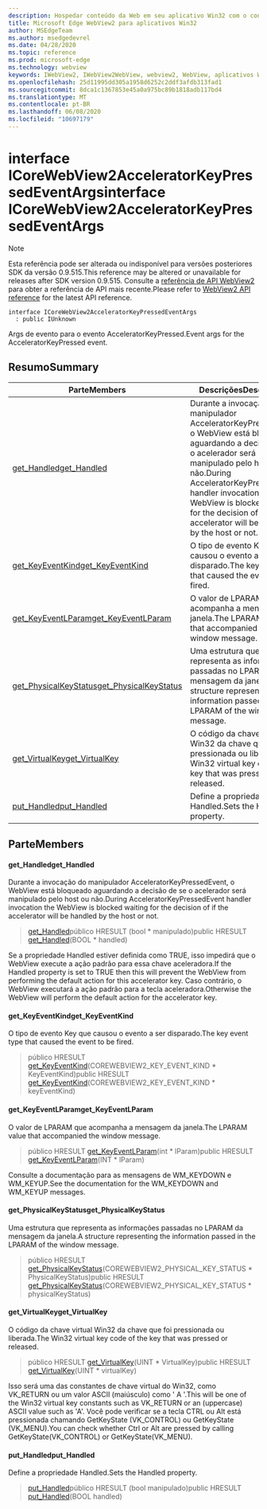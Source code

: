 ```yaml
---
description: Hospedar conteúdo da Web em seu aplicativo Win32 com o controle WebView2 do Microsoft Edge
title: Microsoft Edge WebView2 para aplicativos Win32
author: MSEdgeTeam
ms.author: msedgedevrel
ms.date: 04/28/2020
ms.topic: reference
ms.prod: microsoft-edge
ms.technology: webview
keywords: IWebView2, IWebView2WebView, webview2, WebView, aplicativos Win32, Win32, Edge, ICoreWebView2, ICoreWebView2Controller, controle do navegador, HTML Edge
ms.openlocfilehash: 25d11995dd305a1958d6252c2ddf3afdb313fad1
ms.sourcegitcommit: 8dca1c1367853e45a0a975bc89b1818adb117bd4
ms.translationtype: MT
ms.contentlocale: pt-BR
ms.lasthandoff: 06/08/2020
ms.locfileid: "10697179"
---
```

# <span data-ttu-id="de999-104">interface ICoreWebView2AcceleratorKeyPressedEventArgs</span><span class="sxs-lookup"><span data-stu-id="de999-104">interface ICoreWebView2AcceleratorKeyPressedEventArgs</span></span> 

> [!NOTE]
> <span data-ttu-id="de999-105">Esta referência pode ser alterada ou indisponível para versões posteriores SDK da versão 0.9.515.</span><span class="sxs-lookup"><span data-stu-id="de999-105">This reference may be altered or unavailable for releases after SDK version 0.9.515.</span></span> <span data-ttu-id="de999-106">Consulte a [referência de API WebView2](../../../webview2-api-reference.md) para obter a referência de API mais recente.</span><span class="sxs-lookup"><span data-stu-id="de999-106">Please refer to [WebView2 API reference](../../../webview2-api-reference.md) for the latest API reference.</span></span>

```
interface ICoreWebView2AcceleratorKeyPressedEventArgs
  : public IUnknown
```

<span data-ttu-id="de999-107">Args de evento para o evento AcceleratorKeyPressed.</span><span class="sxs-lookup"><span data-stu-id="de999-107">Event args for the AcceleratorKeyPressed event.</span></span>

## <span data-ttu-id="de999-108">Resumo</span><span class="sxs-lookup"><span data-stu-id="de999-108">Summary</span></span>

 <span data-ttu-id="de999-109">Parte</span><span class="sxs-lookup"><span data-stu-id="de999-109">Members</span></span>                        | <span data-ttu-id="de999-110">Descrições</span><span class="sxs-lookup"><span data-stu-id="de999-110">Descriptions</span></span>
--------------------------------|---------------------------------------------
[<span data-ttu-id="de999-111">get_Handled</span><span class="sxs-lookup"><span data-stu-id="de999-111">get_Handled</span></span>](#get_handled) | <span data-ttu-id="de999-112">Durante a invocação do manipulador AcceleratorKeyPressedEvent, o WebView está bloqueado aguardando a decisão de se o acelerador será manipulado pelo host ou não.</span><span class="sxs-lookup"><span data-stu-id="de999-112">During AcceleratorKeyPressedEvent handler invocation the WebView is blocked waiting for the decision of if the accelerator will be handled by the host or not.</span></span>
[<span data-ttu-id="de999-113">get_KeyEventKind</span><span class="sxs-lookup"><span data-stu-id="de999-113">get_KeyEventKind</span></span>](#get_keyeventkind) | <span data-ttu-id="de999-114">O tipo de evento Key que causou o evento a ser disparado.</span><span class="sxs-lookup"><span data-stu-id="de999-114">The key event type that caused the event to be fired.</span></span>
[<span data-ttu-id="de999-115">get_KeyEventLParam</span><span class="sxs-lookup"><span data-stu-id="de999-115">get_KeyEventLParam</span></span>](#get_keyeventlparam) | <span data-ttu-id="de999-116">O valor de LPARAM que acompanha a mensagem da janela.</span><span class="sxs-lookup"><span data-stu-id="de999-116">The LPARAM value that accompanied the window message.</span></span>
[<span data-ttu-id="de999-117">get_PhysicalKeyStatus</span><span class="sxs-lookup"><span data-stu-id="de999-117">get_PhysicalKeyStatus</span></span>](#get_physicalkeystatus) | <span data-ttu-id="de999-118">Uma estrutura que representa as informações passadas no LPARAM da mensagem da janela.</span><span class="sxs-lookup"><span data-stu-id="de999-118">A structure representing the information passed in the LPARAM of the window message.</span></span>
[<span data-ttu-id="de999-119">get_VirtualKey</span><span class="sxs-lookup"><span data-stu-id="de999-119">get_VirtualKey</span></span>](#get_virtualkey) | <span data-ttu-id="de999-120">O código da chave virtual Win32 da chave que foi pressionada ou liberada.</span><span class="sxs-lookup"><span data-stu-id="de999-120">The Win32 virtual key code of the key that was pressed or released.</span></span>
[<span data-ttu-id="de999-121">put_Handled</span><span class="sxs-lookup"><span data-stu-id="de999-121">put_Handled</span></span>](#put_handled) | <span data-ttu-id="de999-122">Define a propriedade Handled.</span><span class="sxs-lookup"><span data-stu-id="de999-122">Sets the Handled property.</span></span>

## <span data-ttu-id="de999-123">Parte</span><span class="sxs-lookup"><span data-stu-id="de999-123">Members</span></span>

#### <span data-ttu-id="de999-124">get_Handled</span><span class="sxs-lookup"><span data-stu-id="de999-124">get_Handled</span></span> 

<span data-ttu-id="de999-125">Durante a invocação do manipulador AcceleratorKeyPressedEvent, o WebView está bloqueado aguardando a decisão de se o acelerador será manipulado pelo host ou não.</span><span class="sxs-lookup"><span data-stu-id="de999-125">During AcceleratorKeyPressedEvent handler invocation the WebView is blocked waiting for the decision of if the accelerator will be handled by the host or not.</span></span>

> <span data-ttu-id="de999-126">[get_Handled](#get_handled)público HRESULT (bool \* manipulado)</span><span class="sxs-lookup"><span data-stu-id="de999-126">public HRESULT [get_Handled](#get_handled)(BOOL \* handled)</span></span>

<span data-ttu-id="de999-127">Se a propriedade Handled estiver definida como TRUE, isso impedirá que o WebView execute a ação padrão para essa chave aceleradora.</span><span class="sxs-lookup"><span data-stu-id="de999-127">If the Handled property is set to TRUE then this will prevent the WebView from performing the default action for this accelerator key.</span></span> <span data-ttu-id="de999-128">Caso contrário, o WebView executará a ação padrão para a tecla aceleradora.</span><span class="sxs-lookup"><span data-stu-id="de999-128">Otherwise the WebView will perform the default action for the accelerator key.</span></span>

#### <span data-ttu-id="de999-129">get_KeyEventKind</span><span class="sxs-lookup"><span data-stu-id="de999-129">get_KeyEventKind</span></span> 

<span data-ttu-id="de999-130">O tipo de evento Key que causou o evento a ser disparado.</span><span class="sxs-lookup"><span data-stu-id="de999-130">The key event type that caused the event to be fired.</span></span>

> <span data-ttu-id="de999-131">público HRESULT [get_KeyEventKind](#get_keyeventkind)(COREWEBVIEW2_KEY_EVENT_KIND \* KeyEventKind)</span><span class="sxs-lookup"><span data-stu-id="de999-131">public HRESULT [get_KeyEventKind](#get_keyeventkind)(COREWEBVIEW2_KEY_EVENT_KIND \* keyEventKind)</span></span>

#### <span data-ttu-id="de999-132">get_KeyEventLParam</span><span class="sxs-lookup"><span data-stu-id="de999-132">get_KeyEventLParam</span></span> 

<span data-ttu-id="de999-133">O valor de LPARAM que acompanha a mensagem da janela.</span><span class="sxs-lookup"><span data-stu-id="de999-133">The LPARAM value that accompanied the window message.</span></span>

> <span data-ttu-id="de999-134">público HRESULT [get_KeyEventLParam](#get_keyeventlparam)(int \* lParam)</span><span class="sxs-lookup"><span data-stu-id="de999-134">public HRESULT [get_KeyEventLParam](#get_keyeventlparam)(INT \* lParam)</span></span>

<span data-ttu-id="de999-135">Consulte a documentação para as mensagens de WM_KEYDOWN e WM_KEYUP.</span><span class="sxs-lookup"><span data-stu-id="de999-135">See the documentation for the WM_KEYDOWN and WM_KEYUP messages.</span></span>

#### <span data-ttu-id="de999-136">get_PhysicalKeyStatus</span><span class="sxs-lookup"><span data-stu-id="de999-136">get_PhysicalKeyStatus</span></span> 

<span data-ttu-id="de999-137">Uma estrutura que representa as informações passadas no LPARAM da mensagem da janela.</span><span class="sxs-lookup"><span data-stu-id="de999-137">A structure representing the information passed in the LPARAM of the window message.</span></span>

> <span data-ttu-id="de999-138">público HRESULT [get_PhysicalKeyStatus](#get_physicalkeystatus)(COREWEBVIEW2_PHYSICAL_KEY_STATUS \* PhysicalKeyStatus)</span><span class="sxs-lookup"><span data-stu-id="de999-138">public HRESULT [get_PhysicalKeyStatus](#get_physicalkeystatus)(COREWEBVIEW2_PHYSICAL_KEY_STATUS \* physicalKeyStatus)</span></span>

#### <span data-ttu-id="de999-139">get_VirtualKey</span><span class="sxs-lookup"><span data-stu-id="de999-139">get_VirtualKey</span></span> 

<span data-ttu-id="de999-140">O código da chave virtual Win32 da chave que foi pressionada ou liberada.</span><span class="sxs-lookup"><span data-stu-id="de999-140">The Win32 virtual key code of the key that was pressed or released.</span></span>

> <span data-ttu-id="de999-141">público HRESULT [get_VirtualKey](#get_virtualkey)(UINT \* VirtualKey)</span><span class="sxs-lookup"><span data-stu-id="de999-141">public HRESULT [get_VirtualKey](#get_virtualkey)(UINT \* virtualKey)</span></span>

<span data-ttu-id="de999-142">Isso será uma das constantes de chave virtual do Win32, como VK_RETURN ou um valor ASCII (maiúsculo) como ' A '.</span><span class="sxs-lookup"><span data-stu-id="de999-142">This will be one of the Win32 virtual key constants such as VK_RETURN or an (uppercase) ASCII value such as 'A'.</span></span> <span data-ttu-id="de999-143">Você pode verificar se a tecla CTRL ou Alt está pressionada chamando GetKeyState (VK_CONTROL) ou GetKeyState (VK_MENU).</span><span class="sxs-lookup"><span data-stu-id="de999-143">You can check whether Ctrl or Alt are pressed by calling GetKeyState(VK_CONTROL) or GetKeyState(VK_MENU).</span></span>

#### <span data-ttu-id="de999-144">put_Handled</span><span class="sxs-lookup"><span data-stu-id="de999-144">put_Handled</span></span> 

<span data-ttu-id="de999-145">Define a propriedade Handled.</span><span class="sxs-lookup"><span data-stu-id="de999-145">Sets the Handled property.</span></span>

> <span data-ttu-id="de999-146">[put_Handled](#put_handled)público HRESULT (bool manipulado)</span><span class="sxs-lookup"><span data-stu-id="de999-146">public HRESULT [put_Handled](#put_handled)(BOOL handled)</span></span>

